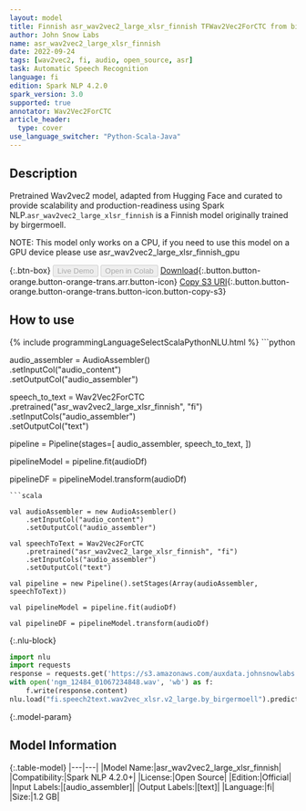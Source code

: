 ```yaml
---
layout: model
title: Finnish asr_wav2vec2_large_xlsr_finnish TFWav2Vec2ForCTC from birgermoell
author: John Snow Labs
name: asr_wav2vec2_large_xlsr_finnish
date: 2022-09-24
tags: [wav2vec2, fi, audio, open_source, asr]
task: Automatic Speech Recognition
language: fi
edition: Spark NLP 4.2.0
spark_version: 3.0
supported: true
annotator: Wav2Vec2ForCTC
article_header:
  type: cover
use_language_switcher: "Python-Scala-Java"
---
```


## Description

Pretrained Wav2vec2  model, adapted from Hugging Face and curated to provide scalability and production-readiness using Spark NLP.`asr_wav2vec2_large_xlsr_finnish` is a Finnish model originally trained by birgermoell.

NOTE: This model only works on a CPU, if you need to use this model on a GPU device please use asr_wav2vec2_large_xlsr_finnish_gpu

{:.btn-box}
<button class="button button-orange" disabled>Live Demo</button>
<button class="button button-orange" disabled>Open in Colab</button>
[Download](https://s3.amazonaws.com/auxdata.johnsnowlabs.com/public/models/asr_wav2vec2_large_xlsr_finnish_fi_4.2.0_3.0_1664021375004.zip){:.button.button-orange.button-orange-trans.arr.button-icon}
[Copy S3 URI](s3://auxdata.johnsnowlabs.com/public/models/asr_wav2vec2_large_xlsr_finnish_fi_4.2.0_3.0_1664021375004.zip){:.button.button-orange.button-orange-trans.button-icon.button-copy-s3}

## How to use



<div class="tabs-box" markdown="1">
{% include programmingLanguageSelectScalaPythonNLU.html %}
```python

audio_assembler = AudioAssembler() \
    .setInputCol("audio_content") \
    .setOutputCol("audio_assembler")

speech_to_text = Wav2Vec2ForCTC \
    .pretrained("asr_wav2vec2_large_xlsr_finnish", "fi")\
    .setInputCols("audio_assembler") \
    .setOutputCol("text")

pipeline = Pipeline(stages=[
  audio_assembler,
  speech_to_text,
])

pipelineModel = pipeline.fit(audioDf)

pipelineDF = pipelineModel.transform(audioDf)
```
```scala

val audioAssembler = new AudioAssembler()
    .setInputCol("audio_content") 
    .setOutputCol("audio_assembler")

val speechToText = Wav2Vec2ForCTC
    .pretrained("asr_wav2vec2_large_xlsr_finnish", "fi")
    .setInputCols("audio_assembler") 
    .setOutputCol("text") 

val pipeline = new Pipeline().setStages(Array(audioAssembler, speechToText))

val pipelineModel = pipeline.fit(audioDf)

val pipelineDF = pipelineModel.transform(audioDf)

```


{:.nlu-block}
```python
import nlu
import requests
response = requests.get('https://s3.amazonaws.com/auxdata.johnsnowlabs.com/public/resources/en/audio/samples/wavs/ngm_12484_01067234848.wav')
with open('ngm_12484_01067234848.wav', 'wb') as f:
    f.write(response.content)
nlu.load("fi.speech2text.wav2vec_xlsr.v2_large.by_birgermoell").predict("ngm_12484_01067234848.wav")
```


{:.model-param}
## Model Information

{:.table-model}
|---|---|
|Model Name:|asr_wav2vec2_large_xlsr_finnish|
|Compatibility:|Spark NLP 4.2.0+|
|License:|Open Source|
|Edition:|Official|
|Input Labels:|[audio_assembler]|
|Output Labels:|[text]|
|Language:|fi|
|Size:|1.2 GB|